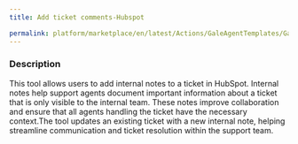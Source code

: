 ```yaml
---
title: Add ticket comments-Hubspot

permalink: platform/marketplace/en/latest/Actions/GaleAgentTemplates/GaleTL_0027
---
```

### Description


This tool allows users to add internal notes to a ticket in HubSpot. Internal notes help support agents document important information about a ticket that is only visible to the internal team. These notes improve collaboration and ensure that all agents handling the ticket have the necessary context.The tool updates an existing ticket with a new internal note, helping streamline communication and ticket resolution within the support team.
